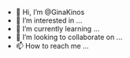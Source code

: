 - 👋 Hi, I’m @GinaKinos
- 👀 I’m interested in ...
- 🌱 I’m currently learning ...
- 💞️ I’m looking to collaborate on ...
- 📫 How to reach me ...

<!---
GinaKinos/GinaKinos is a ✨ special ✨ repository because its `README.md` (this file) appears on your GitHub profile.
You can click the Preview link to take a look at your changes.
--->
